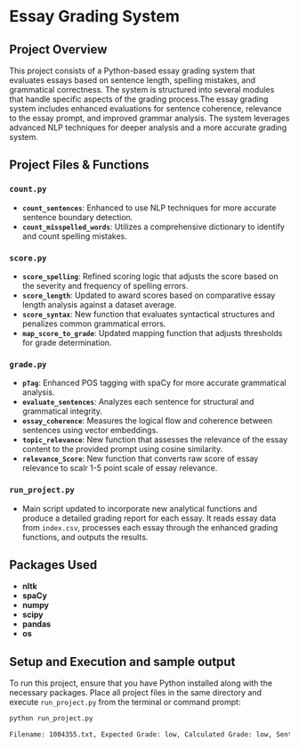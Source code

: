 # Essay Grading System

## Project Overview
This project consists of a Python-based essay grading system that evaluates essays based on sentence length, spelling mistakes, and grammatical correctness. The system is structured into several modules that handle specific aspects of the grading process.The essay grading system  includes enhanced evaluations for sentence coherence, relevance to the essay prompt, and improved grammar analysis. The system leverages advanced NLP techniques for deeper analysis and a more accurate grading system.

## Project Files & Functions

### `count.py`
- **`count_sentences`**: Enhanced to use NLP techniques for more accurate sentence boundary detection.
- **`count_misspelled_words`**: Utilizes a comprehensive dictionary to identify and count spelling mistakes.

### `score.py`
- **`score_spelling`**: Refined scoring logic that adjusts the score based on the severity and frequency of spelling errors.
- **`score_length`**: Updated to award scores based on comparative essay length analysis against a dataset average.
- **`score_syntax`**: New function that evaluates syntactical structures and penalizes common grammatical errors.
- **`map_score_to_grade`**: Updated mapping function that adjusts thresholds for grade determination.

### `grade.py`
- **`pTag`**: Enhanced POS tagging with spaCy for more accurate grammatical analysis.
- **`evaluate_sentences`**: Analyzes each sentence for structural and grammatical integrity.
- **`essay_coherence`**: Measures the logical flow and coherence between sentences using vector embeddings.
- **`topic_relevance`**: New function that assesses the relevance of the essay content to the provided prompt using cosine similarity.
- **`relevance_Score`**: New function that converts raw score of essay relevance to scalr 1-5 point scale of essay relevance.

### `run_project.py`
- Main script updated to incorporate new analytical functions and produce a detailed grading report for each essay. It reads essay data from `index.csv`, processes each essay through the enhanced grading functions, and outputs the results.

## Packages Used
- **nltk**
- **spaCy**
- **numpy**
- **scipy**
- **pandas**
- **os**

## Setup and Execution and sample output
To run this project, ensure that you have Python installed along with the necessary packages. Place all project files in the same directory and execute `run_project.py` from the terminal or command prompt:
```bash
python run_project.py

Filename: 1004355.txt, Expected Grade: low, Calculated Grade: low, Sentence Score: 4, Spelling Score: 2, Grammar Score: 2, Syntax Score: 2, Relevance Score: 5, Total Score: 27
